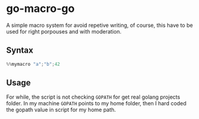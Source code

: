 # go-macro-go

A simple macro system for avoid repetive writing, of course, this have to be used for right porpouses and with moderation.

## Syntax

```go
%%mymacro "a";"b";42
```

## Usage

For while, the script is not checking `GOPATH` for get real golang projects folder. In my machine `GOPATH` points to my home folder, then I hard coded the gopath value in script for my home path.
